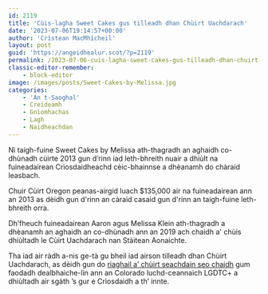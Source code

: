 ```yaml
---
id: 2119
title: 'Cùis-lagha Sweet Cakes gus tilleadh dhan Chùirt Uachdarach'
date: '2023-07-06T19:14:57+00:00'
author: 'Crìstean MacMhìcheil'
layout: post
guid: 'https://angeidhealur.scot/?p=2119'
permalink: /2023-07-06-cuis-lagha-sweet-cakes-gus-tilleadh-dhan-chuirt-uachdarach/
classic-editor-remember:
    - block-editor
image: /images/posts/Sweet-Cakes-by-Melissa.jpg
categories:
    - 'An t-Saoghal'
    - Creideamh
    - Gnìomhachas
    - Lagh
    - Naidheachdan
---
```


<!-- wp:paragraph -->
<p>Nì taigh-fuine Sweet Cakes by Melissa ath-thagradh an aghaidh co-dhùnadh cùirte 2013 gun d’rinn iad leth-bhreith nuair a dhiùlt na fuineadairean Crìosdaidheachd cèic-bhainnse a dhèanamh do chàraid leasbach.</p>
<!-- /wp:paragraph -->

<!-- wp:paragraph -->
<p>Chuir Cùirt Oregon peanas-airgid luach $135,000 air na fuineadairean ann an 2013 as dèidh gun d'rinn an càraid casaid gun d'rinn an taigh-fuine leth-bhreith orra.</p>
<!-- /wp:paragraph -->

<!-- wp:paragraph -->
<p>Dh’fheuch fuineadairean Aaron agus Melissa Klein ath-thagradh a dhèanamh an aghaidh an co-dhùnadh ann an 2019 ach chaidh a' chùis dhiùltadh le Cùirt Uachdarach nan Stàitean Aonaichte.</p>
<!-- /wp:paragraph -->

<!-- wp:paragraph -->
<p>Tha iad air ràdh a-nis ge-tà gu bheil iad airson tilleadh dhan Chùirt Uachdarach, as dèidh gun do <a href="https://angeidhealur.scot/2023-07-01-cuirt-uachdarach-nan-sa-air-leth-bhreith-an-aghaidh-luchd-lgdtc-a-cheadachadh/">riaghail a’ chùirt seachdain seo chaidh</a> gum faodadh dealbhaiche-lìn ann an Colorado luchd-ceannaich LGDTC+ a dhiùltadh air sgàth ’s gur e Crìosdaidh a th’ innte.</p>
<!-- /wp:paragraph -->
